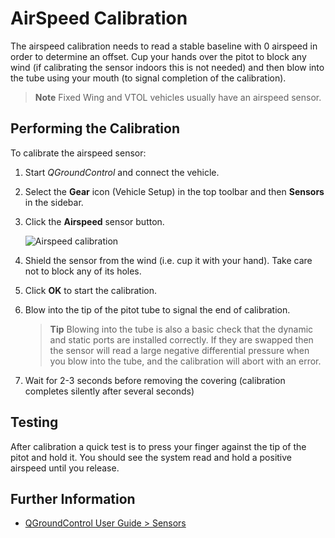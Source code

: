 # AirSpeed Calibration

The airspeed calibration needs to read a stable baseline with 0 airspeed in order to determine an offset. Cup your hands over the pitot to block any wind (if calibrating the sensor indoors this is not needed) and then blow into the tube using your mouth (to signal completion of the calibration).

> **Note** Fixed Wing and VTOL vehicles usually have an airspeed sensor.

## Performing the Calibration 

To calibrate the airspeed sensor:

1. Start *QGroundControl* and connect the vehicle.
1. Select the **Gear** icon (Vehicle Setup) in the top toolbar and then **Sensors** in the sidebar.
1. Click the **Airspeed** sensor button.

   ![Airspeed calibration](../../images/qgc/setup/sensor_airspeed.jpg)
   
1. Shield the sensor from the wind (i.e. cup it with your hand). 
   Take care not to block any of its holes.
1. Click **OK** to start the calibration.
1. Blow into the tip of the pitot tube to signal the end of calibration.

   > **Tip** Blowing into the tube is also a basic check that the dynamic and static ports are installed correctly. If they are swapped then the sensor will read a large negative differential pressure when you blow into the tube, and the calibration will abort with an error. 

1. Wait for 2-3 seconds before removing the covering (calibration completes silently after several seconds)


## Testing

After calibration a quick test is to press your finger against the tip of the pitot and hold it. You should see the system read and hold a positive airspeed until you release.

## Further Information

* [QGroundControl User Guide > Sensors](https://docs.qgroundcontrol.com/en/SetupView/Sensors.html#airspeed)
